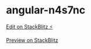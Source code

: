 # angular-n4s7nc

[Edit on StackBlitz ⚡️](https://stackblitz.com/edit/angular-n4s7nc)

[Preview on StackBlitz ](https://stackblitz.com/edit/angular-n4s7nc?file=src/app/table-filtering-example.html)
